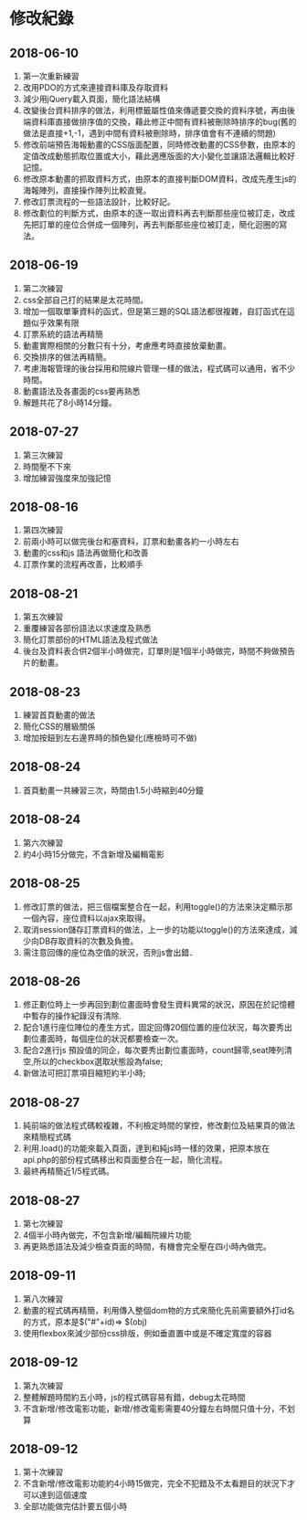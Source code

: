 # 修改紀錄
## 2018-06-10

1. 第一次重新練習
2. 改用PDO的方式來連接資料庫及存取資料
3. 減少用jQuery載入頁面，簡化語法結構
4. 改變後台資料排序的做法，利用標籤屬性值來傳遞要交換的資料序號，再由後端資料庫直接做排序值的交換，藉此修正中間有資料被刪除時排序的bug(舊的做法是直接+1,-1，遇到中間有資料被刪除時，排序值會有不連續的問題)
5. 修改前端預告海報動畫的CSS版面配置，同時修改動畫的CSS參數，由原本的定值改成動態抓取位置或大小，藉此適應版面的大小變化並讓語法邏輯比較好記憶。
6. 修改原本動畫的抓取資料方式，由原本的直接判斷DOM資料，改成先產生js的海報陣列，直接操作陣列比較直覺。
7. 修改訂票流程的一些語法設計，比較好記。
8. 修改劃位的判斷方式，由原本的逐一取出資料再去判斷那些座位被訂走，改成先把訂單的座位合併成一個陣列，再去判斷那些座位被訂走，簡化迴圈的寫法。

## 2018-06-19

1. 第二次練習
2. css全部自己打的結果是太花時間。
3. 增加一個取單筆資料的函式，但是第三題的SQL語法都很複雜，自訂函式在這題似乎效果有限
4. 訂票系統的語法再精簡
5. 動畫實際相關的分數只有十分，考慮應考時直接放棄動畫。
6. 交換排序的做法再精簡。
7. 考慮海報管理的後台採用和院線片管理一樣的做法，程式碼可以通用，省不少時間。
8. 動畫語法及各畫面的css要再熟悉
9. 解題共花了8小時14分鐘。

## 2018-07-27

1. 第三次練習
2. 時間壓不下來
3. 增加練習強度來加強記憶

## 2018-08-16

1. 第四次練習
2. 前兩小時可以做完後台和塞資料，訂票和動畫各約一小時左右
3. 動畫的css和js 語法再做簡化和改善
4. 訂票作業的流程再改善，比較順手

## 2018-08-21

1. 第五次練習
2. 重覆練習各部份語法以求速度及熟悉
3. 簡化訂票部份的HTML語法及程式做法
4. 後台及資料表合供2個半小時做完，訂單則是1個半小時做完，時間不夠做預告片的動畫。

## 2018-08-23

1. 練習首頁動畫的做法
2. 簡化CSS的層級關係
3. 增加按鈕到左右邊界時的顏色變化(應檢時可不做)

## 2018-08-24

1. 首頁動畫一共練習三次，時間由1.5小時縮到40分鐘

## 2018-08-24

1. 第六次練習
2. 約4小時15分做完，不含新增及編輯電影

## 2018-08-25

1. 修改訂票的做法，把三個檔案整合在一起，利用toggle()的方法來決定顯示那一個內容，座位資料以ajax來取得。
2. 取消session儲存訂票資料的做法，上一步的功能以toggle()的方法來達成，減少向DB存取資料的次數及負擔。
3. 需注意回傳的座位為空值的狀況，否則js會出錯．

## 2018-08-26

1. 修正劃位時上一步再回到劃位畫面時會發生資料異常的狀況，原因在於記憶體中暫存的操作紀錄沒有清除.
2. 配合1進行座位陣位的產生方式，固定回傳20個位置的座位狀況，每次要秀出劃位畫面時，每個座位的狀況都要檢查一次。
3. 配合2進行js 預設值的同企，每次要秀出劃位畫面時，count歸零,seat陣列清空,所以的checkbox選取狀態設為false;
4. 新做法可把訂票項目縮短約半小時;

## 2018-08-27

1. 純前端的做法程式碼較複雜，不利檢定時間的掌控，修改劃位及結果頁的做法來精簡程式碼
2. 利用.load()的功能來載入頁面，達到和純js時一樣的效果，把原本放在api.php的部份程式碼移出和頁面整合在一起，簡化流程。
3. 最終再精簡近1/5程式碼。

## 2018-08-27

1. 第七次練習
2. 4個半小時內做完，不包含新增/編輯院線片功能
3. 再更熟悉語法及減少檢查頁面的時間，有機會完全壓在四小時內做完。

## 2018-09-11

1. 第八次練習
2. 動畫的程式碼再精簡，利用傳入整個dom物的方式來簡化先前需要額外打id名的方式，原本是$("#"+id)=> $(obj)
3. 使用flexbox來減少部份css排版，例如垂直置中或是不確定寬度的容器

## 2018-09-12

1. 第九次練習
2. 整體解題時間約五小時，js的程式碼容易有錯，debug太花時間
3. 不含新增/修改電影功能，新增/修改電影需要40分鐘左右時間只值十分，不划算

## 2018-09-12

1. 第十次練習
2. 不含新增/修改電影功能約4小時15做完，完全不犯錯及不太看題目的狀況下才可以達到這個速度
3. 全部功能做完估計要五個小時
